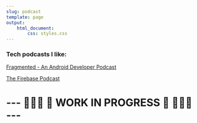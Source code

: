 ```yaml
---
slug: podcast
template: page
output:
    html_document:
        css: styles.css
---
```


<style>
    h1 {
        border-bottom-width: 0px;
    }
</style>

### Tech podcasts I like:

[Fragmented - An Android Developer Podcast](https://fragmentedpodcast.com/)

[The Firebase Podcast](https://open.spotify.com/show/6V6ILtEqW2v9ZNdniNEy9l)

# ---  👷🏼‍♂️ 🚧 WORK IN PROGRESS 🚧 👷🏼‍♂️ ---